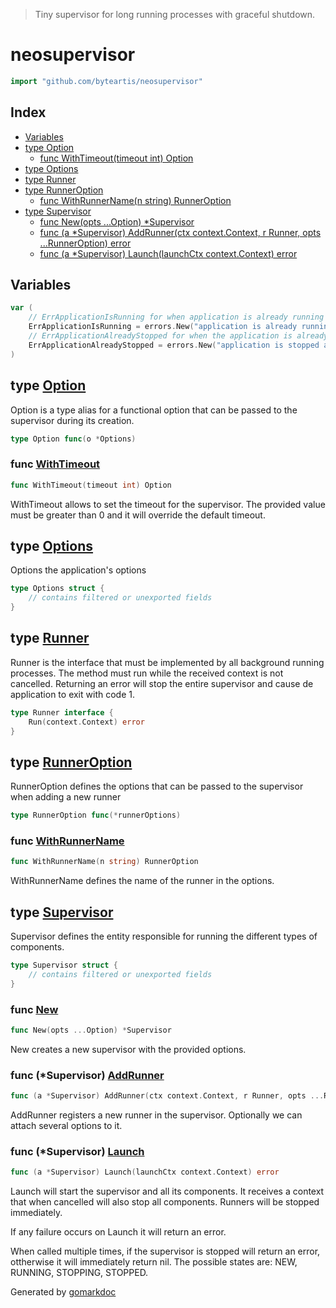 <!-- markdownlint-disable -->

> Tiny supervisor for long running processes with graceful shutdown.

<!-- gomarkdoc:embed:start -->

<!-- Code generated by gomarkdoc. DO NOT EDIT -->

# neosupervisor

```go
import "github.com/byteartis/neosupervisor"
```

## Index

- [Variables](<#variables>)
- [type Option](<#Option>)
  - [func WithTimeout\(timeout int\) Option](<#WithTimeout>)
- [type Options](<#Options>)
- [type Runner](<#Runner>)
- [type RunnerOption](<#RunnerOption>)
  - [func WithRunnerName\(n string\) RunnerOption](<#WithRunnerName>)
- [type Supervisor](<#Supervisor>)
  - [func New\(opts ...Option\) \*Supervisor](<#New>)
  - [func \(a \*Supervisor\) AddRunner\(ctx context.Context, r Runner, opts ...RunnerOption\) error](<#Supervisor.AddRunner>)
  - [func \(a \*Supervisor\) Launch\(launchCtx context.Context\) error](<#Supervisor.Launch>)


## Variables

<a name="ErrApplicationIsRunning"></a>

```go
var (
    // ErrApplicationIsRunning for when application is already running
    ErrApplicationIsRunning = errors.New("application is already running")
    // ErrApplicationAlreadyStopped for when the application is already stopped
    ErrApplicationAlreadyStopped = errors.New("application is stopped and cannot be started again")
)
```

<a name="Option"></a>
## type [Option](<https://github.com/byteartis/neosupervisor/blob/main/options.go#L15>)

Option is a type alias for a functional option that can be passed to the supervisor during its creation.

```go
type Option func(o *Options)
```

<a name="WithTimeout"></a>
### func [WithTimeout](<https://github.com/byteartis/neosupervisor/blob/main/options.go#L19>)

```go
func WithTimeout(timeout int) Option
```

WithTimeout allows to set the timeout for the supervisor. The provided value must be greater than 0 and it will override the default timeout.

<a name="Options"></a>
## type [Options](<https://github.com/byteartis/neosupervisor/blob/main/options.go#L8-L11>)

Options the application's options

```go
type Options struct {
    // contains filtered or unexported fields
}
```

<a name="Runner"></a>
## type [Runner](<https://github.com/byteartis/neosupervisor/blob/main/runner.go#L17-L19>)

Runner is the interface that must be implemented by all background running processes. The method must run while the received context is not cancelled. Returning an error will stop the entire supervisor and cause de application to exit with code 1.

```go
type Runner interface {
    Run(context.Context) error
}
```

<a name="RunnerOption"></a>
## type [RunnerOption](<https://github.com/byteartis/neosupervisor/blob/main/runner.go#L53>)

RunnerOption defines the options that can be passed to the supervisor when adding a new runner

```go
type RunnerOption func(*runnerOptions)
```

<a name="WithRunnerName"></a>
### func [WithRunnerName](<https://github.com/byteartis/neosupervisor/blob/main/runner.go#L56>)

```go
func WithRunnerName(n string) RunnerOption
```

WithRunnerName defines the name of the runner in the options.

<a name="Supervisor"></a>
## type [Supervisor](<https://github.com/byteartis/neosupervisor/blob/main/supervisor.go#L43-L47>)

Supervisor defines the entity responsible for running the different types of components.

```go
type Supervisor struct {
    // contains filtered or unexported fields
}
```

<a name="New"></a>
### func [New](<https://github.com/byteartis/neosupervisor/blob/main/supervisor.go#L24>)

```go
func New(opts ...Option) *Supervisor
```

New creates a new supervisor with the provided options.

<a name="Supervisor.AddRunner"></a>
### func \(\*Supervisor\) [AddRunner](<https://github.com/byteartis/neosupervisor/blob/main/supervisor.go#L50>)

```go
func (a *Supervisor) AddRunner(ctx context.Context, r Runner, opts ...RunnerOption) error
```

AddRunner registers a new runner in the supervisor. Optionally we can attach several options to it.

<a name="Supervisor.Launch"></a>
### func \(\*Supervisor\) [Launch](<https://github.com/byteartis/neosupervisor/blob/main/supervisor.go#L69>)

```go
func (a *Supervisor) Launch(launchCtx context.Context) error
```

Launch will start the supervisor and all its components. It receives a context that when cancelled will also stop all components. Runners will be stopped immediately.

If any failure occurs on Launch it will return an error.

When called multiple times, if the supervisor is stopped will return an error, ottherwise it will immediately return nil. The possible states are: NEW, RUNNING, STOPPING, STOPPED.

Generated by [gomarkdoc](<https://github.com/princjef/gomarkdoc>)


<!-- gomarkdoc:embed:end -->
